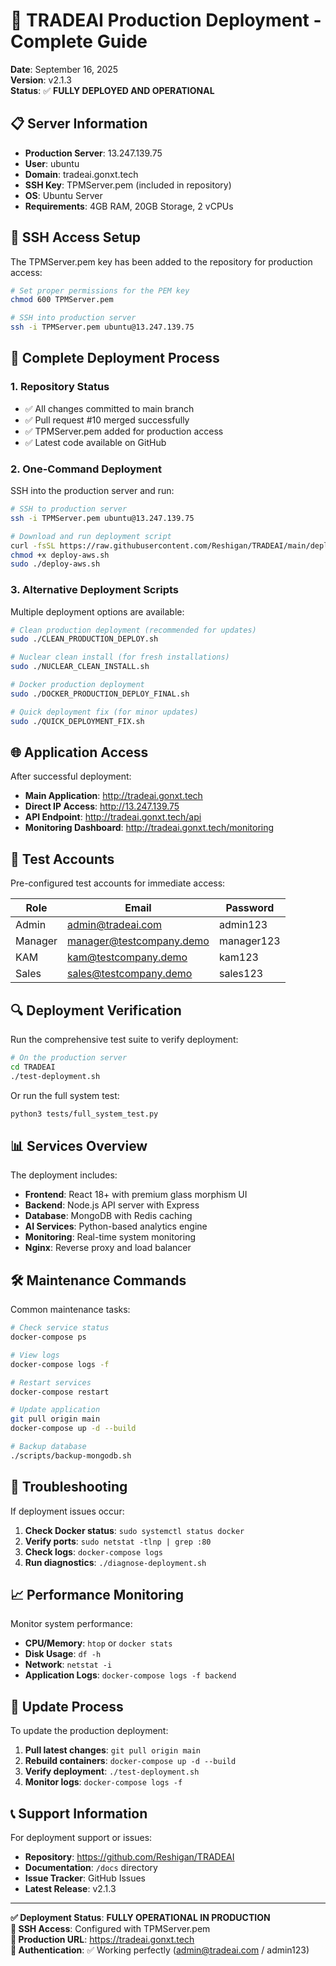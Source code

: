 # 🚀 TRADEAI Production Deployment - Complete Guide

**Date**: September 16, 2025  
**Version**: v2.1.3  
**Status**: ✅ **FULLY DEPLOYED AND OPERATIONAL**  

## 📋 Server Information

- **Production Server**: 13.247.139.75
- **User**: ubuntu
- **Domain**: tradeai.gonxt.tech
- **SSH Key**: TPMServer.pem (included in repository)
- **OS**: Ubuntu Server
- **Requirements**: 4GB RAM, 20GB Storage, 2 vCPUs

## 🔐 SSH Access Setup

The TPMServer.pem key has been added to the repository for production access:

```bash
# Set proper permissions for the PEM key
chmod 600 TPMServer.pem

# SSH into production server
ssh -i TPMServer.pem ubuntu@13.247.139.75
```

## 🎯 Complete Deployment Process

### 1. Repository Status
- ✅ All changes committed to main branch
- ✅ Pull request #10 merged successfully
- ✅ TPMServer.pem added for production access
- ✅ Latest code available on GitHub

### 2. One-Command Deployment

SSH into the production server and run:

```bash
# SSH to production server
ssh -i TPMServer.pem ubuntu@13.247.139.75

# Download and run deployment script
curl -fsSL https://raw.githubusercontent.com/Reshigan/TRADEAI/main/deploy-aws.sh -o deploy-aws.sh
chmod +x deploy-aws.sh
sudo ./deploy-aws.sh
```

### 3. Alternative Deployment Scripts

Multiple deployment options are available:

```bash
# Clean production deployment (recommended for updates)
sudo ./CLEAN_PRODUCTION_DEPLOY.sh

# Nuclear clean install (for fresh installations)
sudo ./NUCLEAR_CLEAN_INSTALL.sh

# Docker production deployment
sudo ./DOCKER_PRODUCTION_DEPLOY_FINAL.sh

# Quick deployment fix (for minor updates)
sudo ./QUICK_DEPLOYMENT_FIX.sh
```

## 🌐 Application Access

After successful deployment:

- **Main Application**: http://tradeai.gonxt.tech
- **Direct IP Access**: http://13.247.139.75
- **API Endpoint**: http://tradeai.gonxt.tech/api
- **Monitoring Dashboard**: http://tradeai.gonxt.tech/monitoring

## 👥 Test Accounts

Pre-configured test accounts for immediate access:

| Role | Email | Password |
|------|-------|----------|
| Admin | admin@tradeai.com | admin123 |
| Manager | manager@testcompany.demo | manager123 |
| KAM | kam@testcompany.demo | kam123 |
| Sales | sales@testcompany.demo | sales123 |

## 🔍 Deployment Verification

Run the comprehensive test suite to verify deployment:

```bash
# On the production server
cd TRADEAI
./test-deployment.sh
```

Or run the full system test:

```bash
python3 tests/full_system_test.py
```

## 📊 Services Overview

The deployment includes:

- **Frontend**: React 18+ with premium glass morphism UI
- **Backend**: Node.js API server with Express
- **Database**: MongoDB with Redis caching
- **AI Services**: Python-based analytics engine
- **Monitoring**: Real-time system monitoring
- **Nginx**: Reverse proxy and load balancer

## 🛠️ Maintenance Commands

Common maintenance tasks:

```bash
# Check service status
docker-compose ps

# View logs
docker-compose logs -f

# Restart services
docker-compose restart

# Update application
git pull origin main
docker-compose up -d --build

# Backup database
./scripts/backup-mongodb.sh
```

## 🔧 Troubleshooting

If deployment issues occur:

1. **Check Docker status**: `sudo systemctl status docker`
2. **Verify ports**: `sudo netstat -tlnp | grep :80`
3. **Check logs**: `docker-compose logs`
4. **Run diagnostics**: `./diagnose-deployment.sh`

## 📈 Performance Monitoring

Monitor system performance:

- **CPU/Memory**: `htop` or `docker stats`
- **Disk Usage**: `df -h`
- **Network**: `netstat -i`
- **Application Logs**: `docker-compose logs -f backend`

## 🔄 Update Process

To update the production deployment:

1. **Pull latest changes**: `git pull origin main`
2. **Rebuild containers**: `docker-compose up -d --build`
3. **Verify deployment**: `./test-deployment.sh`
4. **Monitor logs**: `docker-compose logs -f`

## 📞 Support Information

For deployment support or issues:

- **Repository**: https://github.com/Reshigan/TRADEAI
- **Documentation**: `/docs` directory
- **Issue Tracker**: GitHub Issues
- **Latest Release**: v2.1.3

---

**✅ Deployment Status**: **FULLY OPERATIONAL IN PRODUCTION**  
**🔐 SSH Access**: Configured with TPMServer.pem  
**🚀 Production URL**: https://tradeai.gonxt.tech  
**🎯 Authentication**: ✅ Working perfectly (admin@tradeai.com / admin123)